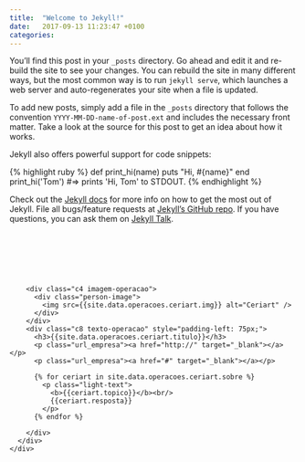 ```yaml
---
title:  "Welcome to Jekyll!"
date:   2017-09-13 11:23:47 +0100
categories: 
---
```



You’ll find this post in your `_posts` directory. Go ahead and edit it and re-build the site to see your changes. You can rebuild the site in many different ways, but the most common way is to run `jekyll serve`, which launches a web server and auto-regenerates your site when a file is updated.

To add new posts, simply add a file in the `_posts` directory that follows the convention `YYYY-MM-DD-name-of-post.ext` and includes the necessary front matter. Take a look at the source for this post to get an idea about how it works.

Jekyll also offers powerful support for code snippets:

{% highlight ruby %}
def print_hi(name)
  puts "Hi, #{name}"
end
print_hi('Tom')
#=> prints 'Hi, Tom' to STDOUT.
{% endhighlight %}

Check out the [Jekyll docs][jekyll-docs] for more info on how to get the most out of Jekyll. File all bugs/feature requests at [Jekyll’s GitHub repo][jekyll-gh]. If you have questions, you can ask them on [Jekyll Talk][jekyll-talk].

[jekyll-docs]: https://jekyllrb.com/docs/home
[jekyll-gh]:   https://github.com/jekyll/jekyll
[jekyll-talk]: https://talk.jekyllrb.com/


<body class="home page page-id-1512 page-parent page-template page-template-single-page-php">
  <article id="post-3295" class="post-3295 portfolios type-portfolios status-publish hentry">
    <div class="grid" style="padding-top: 80px;">
      <div class="row">

        <div class="c4 imagem-operacao">
          <div class="person-image">
            <img src={{site.data.operacoes.ceriart.img}} alt="Ceriart" />
          </div>
        </div>
        <div class="c8 texto-operacao" style="padding-left: 75px;">
          <h3>{{site.data.operacoes.ceriart.titulo}}</h3>
          <p class="url_empresa"><a href="http://" target="_blank"></a></p>
          <p class="url_empresa"><a href="#" target="_blank"></a></p>
          
          {% for ceriart in site.data.operacoes.ceriart.sobre %} 
            <p class="light-text">
              <b>{{ceriart.topico}}</b><br/>
              {{ceriart.resposta}}
            </p>
          {% endfor %}

        </div>
      </div>
    </div>
  </article>
</body>
